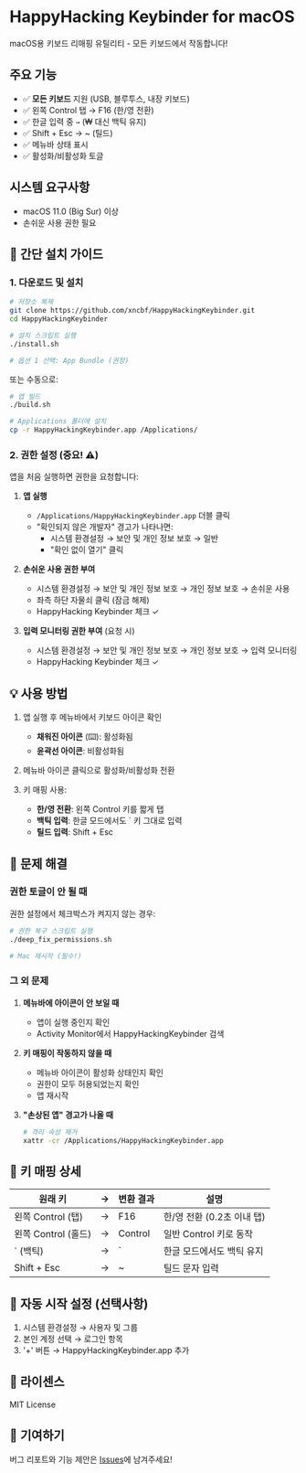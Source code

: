 # HappyHacking Keybinder for macOS

macOS용 키보드 리매핑 유틸리티 - 모든 키보드에서 작동합니다!

## 주요 기능

- ✅ **모든 키보드** 지원 (USB, 블루투스, 내장 키보드)
- ✅ 왼쪽 Control 탭 → F16 (한/영 전환)
- ✅ 한글 입력 중 ` → ` (₩ 대신 백틱 유지)
- ✅ Shift + Esc → ~ (틸드)
- ✅ 메뉴바 상태 표시
- ✅ 활성화/비활성화 토글

## 시스템 요구사항

- macOS 11.0 (Big Sur) 이상
- 손쉬운 사용 권한 필요

## 🚀 간단 설치 가이드

### 1. 다운로드 및 설치

```bash
# 저장소 복제
git clone https://github.com/xncbf/HappyHackingKeybinder.git
cd HappyHackingKeybinder

# 설치 스크립트 실행
./install.sh

# 옵션 1 선택: App Bundle (권장)
```

또는 수동으로:
```bash
# 앱 빌드
./build.sh

# Applications 폴더에 설치
cp -r HappyHackingKeybinder.app /Applications/
```

### 2. 권한 설정 (중요! ⚠️)

앱을 처음 실행하면 권한을 요청합니다:

1. **앱 실행**
   - `/Applications/HappyHackingKeybinder.app` 더블 클릭
   - "확인되지 않은 개발자" 경고가 나타나면:
     - 시스템 환경설정 → 보안 및 개인 정보 보호 → 일반
     - "확인 없이 열기" 클릭

2. **손쉬운 사용 권한 부여**
   - 시스템 환경설정 → 보안 및 개인 정보 보호 → 개인 정보 보호 → 손쉬운 사용
   - 좌측 하단 자물쇠 클릭 (잠금 해제)
   - HappyHacking Keybinder 체크 ✓

3. **입력 모니터링 권한 부여** (요청 시)
   - 시스템 환경설정 → 보안 및 개인 정보 보호 → 개인 정보 보호 → 입력 모니터링
   - HappyHacking Keybinder 체크 ✓

## 💡 사용 방법

1. 앱 실행 후 메뉴바에서 키보드 아이콘 확인
   - **채워진 아이콘** (⌨️): 활성화됨
   - **윤곽선 아이콘**: 비활성화됨

2. 메뉴바 아이콘 클릭으로 활성화/비활성화 전환

3. 키 매핑 사용:
   - **한/영 전환**: 왼쪽 Control 키를 짧게 탭
   - **백틱 입력**: 한글 모드에서도 ` 키 그대로 입력
   - **틸드 입력**: Shift + Esc

## 🔧 문제 해결

### 권한 토글이 안 될 때

권한 설정에서 체크박스가 켜지지 않는 경우:

```bash
# 권한 복구 스크립트 실행
./deep_fix_permissions.sh

# Mac 재시작 (필수!)
```

### 그 외 문제

1. **메뉴바에 아이콘이 안 보일 때**
   - 앱이 실행 중인지 확인
   - Activity Monitor에서 HappyHackingKeybinder 검색

2. **키 매핑이 작동하지 않을 때**
   - 메뉴바 아이콘이 활성화 상태인지 확인
   - 권한이 모두 허용되었는지 확인
   - 앱 재시작

3. **"손상된 앱" 경고가 나올 때**
   ```bash
   # 격리 속성 제거
   xattr -cr /Applications/HappyHackingKeybinder.app
   ```

## 📝 키 매핑 상세

| 원래 키 | → | 변환 결과 | 설명 |
|---------|---|-----------|------|
| 왼쪽 Control (탭) | → | F16 | 한/영 전환 (0.2초 이내 탭) |
| 왼쪽 Control (홀드) | → | Control | 일반 Control 키로 동작 |
| ` (백틱) | → | ` | 한글 모드에서도 백틱 유지 |
| Shift + Esc | → | ~ | 틸드 문자 입력 |

## 🚨 자동 시작 설정 (선택사항)

1. 시스템 환경설정 → 사용자 및 그룹
2. 본인 계정 선택 → 로그인 항목
3. '+' 버튼 → HappyHackingKeybinder.app 추가

## 📜 라이센스

MIT License

## 🤝 기여하기

버그 리포트와 기능 제안은 [Issues](https://github.com/xncbf/HappyHackingKeybinder/issues)에 남겨주세요!
